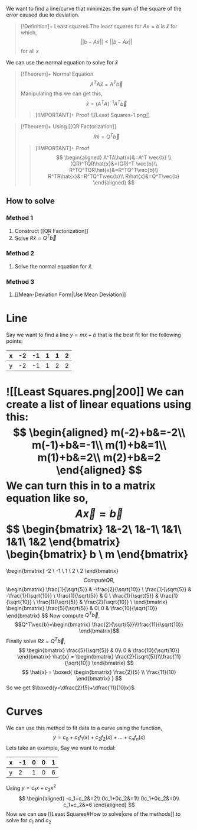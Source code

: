 We want to find a line/curve that minimizes the sum of the square of the error caused due to deviation.

>[!Definition]+ Least squares
>The least squares for $Ax=b$ is $\hat{x}$ for which,
>$$
>||b-A\hat{x}|| \le ||b-Ax||
>$$
>for all ${x}$

We can use the normal equation to solve for $\hat{x}$
>[!Theorem]+ Normal Equation
>$$
>A^TA\hat{x}=A^T\vec{b}
>$$
>Manipulating this we can get this,
>$$
>\hat{x}=(A^TA)^{-1}A^T\vec{b}
>$$
>>[!IMPORTANT]+ Proof
>>![[Least Squares-1.png]]


>[!Theorem]+ Using [[QR Factorization]]
>$$
>R\hat{x}=Q^T\vec{b}
>$$
>>[!IMPORTANT]+ Proof
>>$$
>>\begin{aligned}
>>A^TA\hat{x}&=A^T \vec{b} \\
>>(QR)^TQR\hat{x}&=(QR)^T \vec{b}\\
>>R^TQ^TQR\hat{x}&=R^TQ^T\vec{b}\\
>>R^TR\hat{x}&=R^TQ^T\vec{b}\\
>>R\hat{x}&=Q^T\vec{b}
>>\end{aligned}
>>$$

## How to solve
### Method 1
1. Construct [[QR Factorization]]
2. Solve $R\hat{x}=Q^T\vec{b}$
### Method 2
1. Solve the normal equation for $\hat{x}$.

### Method 3
1. [[Mean-Deviation Form|Use Mean Deviation]]

# Line
Say we want to find a line $y=mx+b$ that is the best fit for the following points:

| x | -2 | -1 | 1 | 1 | 2 | 
| -- | -- | -- | -- | -- | -- |
| y | -2 | -1 | 1 | 2 | 2 |  

![[Least Squares.png|200]]
We can create a list of linear equations using this:
$$
\begin{aligned}
m(-2)+b&=-2\\
m(-1)+b&=-1\\
m(1)+b&=1\\
m(1)+b&=2\\
m(2)+b&=2
\end{aligned}
$$
We can turn this in to a matrix equation like so,
$$A\vec{x}=\vec{b}$$
$$
\begin{bmatrix}
1&-2\\
1&-1\\
1&1\\
1&1\\
1&2
\end{bmatrix}
\begin{bmatrix}
b \\
m
\end{bmatrix}
=
\begin{bmatrix}
-2 \\ -1 \\ 1 \\ 2 \\ 2
\end{bmatrix}
$$
Compute QR, 
$$
\begin{bmatrix}
\frac{1}{\sqrt{5}} & -\frac{2}{\sqrt{10}} \\
\frac{1}{\sqrt{5}} & -\frac{1}{\sqrt{10}} \\
\frac{1}{\sqrt{5}} & 0 \\
\frac{1}{\sqrt{5}} & \frac{1}{\sqrt{10}} \\
\frac{1}{\sqrt{5}} & \frac{2}{\sqrt{10}} \\
\end{bmatrix}
\begin{bmatrix}
\frac{5}{\sqrt{5}} & 0\\
0 & \frac{10}{\sqrt{10}}
\end{bmatrix}
$$
Now compute $Q^T\vec{b}$,
$$Q^T\vec{b}=\begin{bmatrix} \frac{2}{\sqrt{5}}\\\frac{11}{\sqrt{10}} \end{bmatrix}$$
Finally solve $R\hat{x}=Q^T\vec{b}$,
$$
\begin{bmatrix}
\frac{5}{\sqrt{5}} & 0\\
0 & \frac{10}{\sqrt{10}}
\end{bmatrix} \hat{x} = 
\begin{bmatrix} \frac{2}{\sqrt{5}}\\\frac{11}{\sqrt{10}} \end{bmatrix}
$$
$$
\hat{x} = \boxed{
\begin{bmatrix}
\frac{2}{5} \\
\frac{11}{10} 
\end{bmatrix}
}
$$
So we get $\boxed{y=\dfrac{2}{5}+\dfrac{11}{10}x}$

# Curves
We can use this method to fit data to a curve using the function,
$$
y=c_0+c_1f_1(x)+c_2f_2(x)+\dots+c_nf_n(x)
$$
Lets take an example, 
Say we want to modal:

| x | -1 | 0 | 0 | 1 | 
| -- | -- | -- | -- | -- |
| y | 2 | 1 | 0 | 6 |

Using $y=c_1x+c_2x^2$
$$
\begin{aligned}
-c_1+c_2&=2\\
0c_1+0c_2&=1\\
0c_1+0c_2&=0\\
c_1+c_2&=6
\end{aligned}
$$
Now we can use [[Least Squares#How to solve|one of the methods]] to solve for $c_1\text{ and } c_2$ 